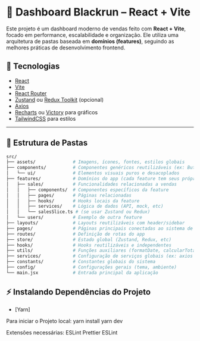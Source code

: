 # 🧾 Dashboard Blackrun – React + Vite

Este projeto é um dashboard moderno de vendas feito com **React + Vite**, focado em performance, escalabilidade e organização. Ele utiliza uma arquitetura de pastas baseada em **domínios (features)**, seguindo as melhores práticas de desenvolvimento frontend.

## 🚀 Tecnologias

- [React](https://reactjs.org/)
- [Vite](https://vitejs.dev/)
- [React Router](https://reactrouter.com/)
- [Zustand](https://zustand-demo.pmnd.rs/) ou [Redux Toolkit](https://redux-toolkit.js.org/) (opcional)
- [Axios](https://axios-http.com/)
- [Recharts](https://recharts.org/en-US) ou [Victory](https://formidable.com/open-source/victory/) para gráficos
- [TailwindCSS](https://tailwindcss.com/) para estilos

---

## 📁 Estrutura de Pastas

```bash
src/
├── assets/              # Imagens, ícones, fontes, estilos globais
├── components/          # Componentes genéricos reutilizáveis (ex: Button, Card)
│   └── ui/              # Elementos visuais puros e desacoplados
├── features/            # Domínios do app (cada feature tem seus próprios arquivos)
│   ├── sales/           # Funcionalidades relacionadas a vendas
│   │   ├── components/  # Componentes específicos da feature
│   │   ├── pages/       # Páginas relacionadas
│   │   ├── hooks/       # Hooks locais da feature
│   │   ├── services/    # Lógica de dados (API, mock, etc)
│   │   └── salesSlice.ts # (se usar Zustand ou Redux)
│   └── users/           # Exemplo de outra feature
├── layouts/             # Layouts reutilizáveis com header/sidebar
├── pages/               # Páginas principais conectadas ao sistema de rotas
├── routes/              # Definição de rotas do app
├── store/               # Estado global (Zustand, Redux, etc)
├── hooks/               # Hooks reutilizáveis e independentes
├── utils/               # Funções auxiliares (formatDate, calcularTotal, etc)
├── services/            # Configuração de serviços globais (ex: axios instance)
├── constants/           # Constantes globais do sistema
├── config/              # Configurações gerais (tema, ambiente)
└── main.jsx             # Entrada principal da aplicação
```

## ⚡️ Instalando Dependências do Projeto

- [Yarn]

Para iniciar o Projeto local:
    yarn install
    yarn dev

Extensões necessárias:
    ESLint
    Prettier ESLint
